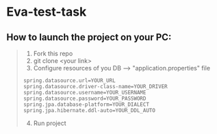 # Eva-test-task
## How to launch the project on your PC:
> 1. Fork this repo
> 2. git clone \<your link>
> 3. Configure resources of you DB --> "application.properties" file
>```properties
>spring.datasource.url=YOUR_URL
>spring.datasource.driver-class-name=YOUR_DRIVER
>spring.datasource.username=YOUR_USERNAME
>spring.datasource.password=YOUR_PASSWORD
>spring.jpa.database-platform=YOUR_DIALECT
>spring.jpa.hibernate.ddl-auto=YOUR_DDL_AUTO
>```
> 4. Run project
